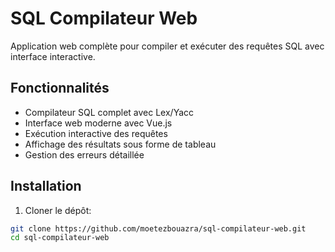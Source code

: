 # SQL Compilateur Web

Application web complète pour compiler et exécuter des requêtes SQL avec interface interactive.

## Fonctionnalités

- Compilateur SQL complet avec Lex/Yacc
- Interface web moderne avec Vue.js
- Exécution interactive des requêtes
- Affichage des résultats sous forme de tableau
- Gestion des erreurs détaillée

## Installation

1. Cloner le dépôt:
```bash
git clone https://github.com/moetezbouazra/sql-compilateur-web.git
cd sql-compilateur-web